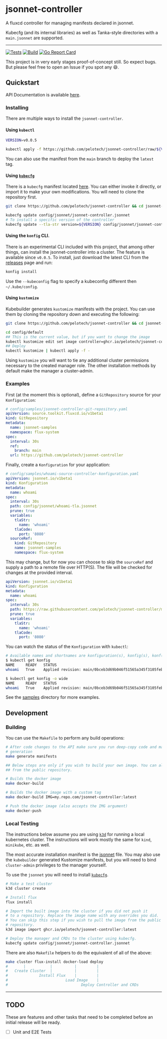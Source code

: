 # jsonnet-controller

A fluxcd controller for managing manifests declared in jsonnet.

Kubecfg (and its internal libraries) as well as Tanka-style directories with a `main.jsonnet` are supported.

---

[![Tests](https://github.com/pelotech/jsonnet-controller/actions/workflows/unit_tests.yaml/badge.svg)](https://github.com/pelotech/jsonnet-controller/actions/workflows/unit_tests.yaml)
[![Build](https://github.com/pelotech/jsonnet-controller/actions/workflows/build_images.yaml/badge.svg)](https://github.com/pelotech/jsonnet-controller/actions/workflows/build_images.yaml)
[![Go Report Card](https://goreportcard.com/badge/github.com/pelotech/jsonnet-controller)](https://goreportcard.com/report/github.com/pelotech/jsonnet-controller)

This project is in very early stages proof-of-concept still. So expect bugs. But please feel free to open an Issue if you spot any :smile:.

## Quickstart

API Documentation is available [here](doc/konfigurations.md#konfigurationspec).

### Installing

There are multiple ways to install the `jsonnet-controller`.

#### Using `kubectl`

```bash
VERSION=v0.0.5

kubectl apply -f https://github.com/pelotech/jsonnet-controller/raw/${VERSION}/pkg/cmd/manifest.yaml
```

You can also use the manifest from the `main` branch to deploy the `latest` tag.

#### Using [`kubecfg`](https://github.com/bitnami/kubecfg/releases)

There is a `kubecfg` manifest located [here](config/jsonnet/jsonnet-controller.jsonnet). You can either invoke it directly, or import it to make your own modifications. You will need to clone the repository first.

```bash
git clone https://github.com/pelotech/jsonnet-controller && cd jsonnet-controller

kubecfg update config/jsonnet/jsonnet-controller.jsonnet
# To install a specific version of the controller
kubecfg update --tla-str version=${VERSION} config/jsonnet/jsonnet-controller.jsonnet
```

#### Using the `konfig` CLI.

There is an experimental CLI included with this project, that among other things, can install the jsonnet-controller into a cluster. The feature is available since `v0.0.5`.
To install, just download the latest CLI from the [releases](https://github.com/pelotech/jsonnet-controller/releases) page and run:

```bash
konfig install
```

Use the `--kubeconfig` flag to specify a kubeconfig different then `~/.kube/config`.

#### Using `kustomize`

Kubebuilder generates `kustomize` manifests with the project. You can use them by cloning the repository down and executing the following:

```bash
git clone https://github.com/pelotech/jsonnet-controller && cd jsonnet-controller

cd config/default
## This is the current value, but if you want to change the image
kubectl kustomize edit set image controller=ghcr.io/pelotech/jsonnet-controller:latest
## Deploy
kubectl kustomize | kubectl apply -f -
```

Using `kustomize` you will want to tie any additional cluster permissions necessary to the created manager role.
The other installation methods by default make the manager a cluster-admin.

### Examples

First (at the moment this is optional), define a `GitRepository` source for your `Konfiguration`:

```yaml
# config/samples/jsonnet-controller-git-repository.yaml
apiVersion: source.toolkit.fluxcd.io/v1beta1
kind: GitRepository
metadata:
  name: jsonnet-samples
  namespace: flux-system
spec:
  interval: 30s
  ref:
    branch: main
  url: https://github.com/pelotech/jsonnet-controller
```

Finally, create a `Konfiguration` for your application:

```yaml
# config/samples/whoami-source-controller-konfiguration.yaml
apiVersion: jsonnet.io/v1beta1
kind: Konfiguration
metadata:
  name: whoami
spec:
  interval: 30s
  path: config/jsonnet/whoami-tla.jsonnet
  prune: true
  variables:
    tlaStr:
      name: 'whoami'
    tlaCode:
      port: '8080'
  sourceRef:
    kind: GitRepository
    name: jsonnet-samples
    namespace: flux-system
```

This may change, but for now you can choose to skip the `sourceRef` and supply a path to a remote file over HTTP(S).
The file will be checked for changes at the provided interval.

```yaml
apiVersion: jsonnet.io/v1beta1
kind: Konfiguration
metadata:
  name: whoami
spec:
  interval: 30s
  path: https://raw.githubusercontent.com/pelotech/jsonnet-controller/main/config/jsonnet/whoami-tla.jsonnet
  prune: true
  variables:
    tlaStr:
      name: 'whoami'
    tlaCode:
      port: '8080'
```

You can watch the status of the `Konfiguration` with `kubectl`:

```bash
# Available names and shortnames are konfiguration(s), konfig(s), konf(s)
$ kubectl get konfig
NAME     READY   STATUS                                                            AGE
whoami   True    Applied revision: main/0bceb3d69b046f51565a345f3105febbd7be62bd   1m32s

$ kubectl get konfig -o wide
NAME     READY   STATUS                                                            AGE    CURRENTREVISION                                 LASTATTEMPTEDREVISION
whoami   True    Applied revision: main/0bceb3d69b046f51565a345f3105febbd7be62bd   1m38s   main/0bceb3d69b046f51565a345f3105febbd7be62bd   main/0bceb3d69b046f51565a345f3105febbd7be62bd
```

See the [samples](config/samples) directory for more examples.

## Development

### Building

You can use the `Makefile` to perform any build operations:

```bash
# After code changes to the API make sure you run deep-copy code and manifest
# generation
make generate manifests

## Below steps are only if you wish to build your own image. You can also download
## from the public repository.

# Builds the docker image
make docker-build

# Builds the docker image with a custom tag
make docker-build IMG=my.repo.com/jsonnet-controller:latest

# Push the docker image (also accepts the IMG argument)
make docker-push
```

### Local Testing

The instructions below assume you are using [`k3d`](https://k3d.io) for running a local kubernetes cluster. The instructions will work mostly the same for `kind`, `minikube`, etc. as well.

The most accurate installation manifest is the [jsonnet](config/jsonnet/jsonnet-controller.jsonnet) file. 
You may also use the `kubebuilder` generated Kustomize manifests, but you will need to bind `cluster-admin` privileges to the manager yourself.

To use the `jsonnet` you will need to install [`kubecfg`](https://github.com/bitnami/kubecfg/releases).

```bash
# Make a test cluster
k3d cluster create

# Install flux
flux install

# Import the built image into the cluster if you did not push it
# to a repository. Replace the image name with any overrides you did.
# You can skip this step if you wish to pull the image from the public
# repository.
k3d image import ghcr.io/pelotech/jsonnet-controller:latest

# Deploy the manager and CRDs to the cluster using kubecfg.
kubecfg update config/jsonnet/jsonnet-controller.jsonnet
```

There are also `Makefile` helpers to do the equivalent of all of the above:

```bash
make cluster flux-install docker-load deploy
#       |           |          |         |
#   Create Cluster  |          |         |
#              Install Flux    |         |
#                          Load Image    |
#                                 Deploy Controller and CRDs
```

---

## TODO

These are features and other tasks that need to be completed before an initial release will be ready.

- [ ] Unit and E2E Tests
